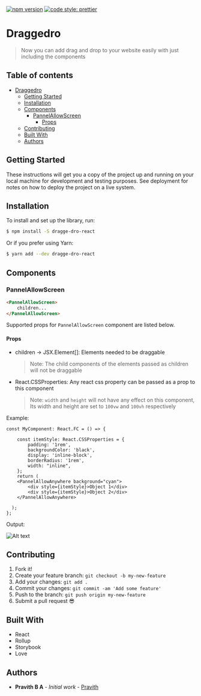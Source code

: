 [![npm version](https://badge.fury.io/js/angular2-expandable-list.svg)](https://badge.fury.io/js/angular2-expandable-list)
[![code style: prettier](https://img.shields.io/badge/code_style-prettier-ff69b4.svg?style=flat-square)](https://github.com/prettier/prettier)

# Draggedro

> Now you can add drag and drop to your website easily with just including the components

<!-- ## Prerequisites

This project requires NodeJS (version 8 or later) and NPM.
[Node](http://nodejs.org/) and [NPM](https://npmjs.org/) are really easy to install.
To make sure you have them available on your machine,
try running the following command.

```sh
$ npm -v && node -v
6.4.1
v8.16.0
``` -->

## Table of contents

- [Draggedro](#draggedro)
  <!-- - [Prerequisites](#prerequisites) -->
  <!-- - [Table of contents](#table-of-contents) -->
  - [Getting Started](#getting-started)
  - [Installation](#installation)
  - [Components](#components)
    - [PannelAllowScreen](#pannelallowscreen)
      - [Props](#props)
  - [Contributing](#contributing)
  - [Built With](#built-with)
  - [Authors](#authors)

## Getting Started

These instructions will get you a copy of the project up and running on your local machine for development and testing purposes. See deployment for notes on how to deploy the project on a live system.

## Installation

<!-- **BEFORE YOU INSTALL:** please read the [prerequisites](#prerequisites) -->

To install and set up the library, run:

```sh
$ npm install -S dragge-dro-react
```

Or if you prefer using Yarn:

```sh
$ yarn add --dev dragge-dro-react
```


## Components

### PannelAllowScreen

```html
<PannelAllowScreen>
    children...
</PannelAllowScreen>
```

Supported props for `PannelAllowScreen` component are listed below.

#### Props

- children -> JSX.Element[]: Elements needed to be draggable

    > Note: The child components of the elements passed as children will not be 
    draggable

- React.CSSProperties: Any react css property can be passed as a prop to this component

    >Note: `width` and `height` will not have any effect on this component, Its width and height are set to `100vw` and `100vh` respectively

Example:

```tsx
const MyComponent: React.FC = () => {

	const itemStyle: React.CSSProperties = {
		padding: '1rem',
		backgroundColor: 'black',
		display: 'inline-block',
		borderRadius: '1rem',
		width: "inline",
	};
    return (
    <PannelAllowAnywhere background="cyan">
        <div style={itemStyle}>Object 1</div>
	    <div style={itemStyle}>Object 2</div>
	</PannelAllowAnywhere>
	
  );
};
```
Output:

![Alt text](misc/PannelAllowScreenImage.png)

## Contributing

<!-- Please read [CONTRIBUTING.md](CONTRIBUTING.md) for details on our code of conduct, and the process for submitting pull requests to us. -->

1.  Fork it!
2.  Create your feature branch: `git checkout -b my-new-feature`
3.  Add your changes: `git add .`
4.  Commit your changes: `git commit -am 'Add some feature'`
5.  Push to the branch: `git push origin my-new-feature`
6.  Submit a pull request :sunglasses:

## Built With

* React
* Rollup
* Storybook
* Love

## Authors

* **Pravith B A** - *Initial work* - [Pravith](https://github.com/PravithBA)

